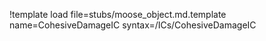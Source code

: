 !template load file=stubs/moose_object.md.template name=CohesiveDamageIC syntax=/ICs/CohesiveDamageIC